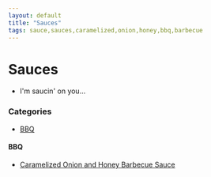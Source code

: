 ```yaml
---
layout: default
title: "Sauces"
tags: sauce,sauces,caramelized,onion,honey,bbq,barbecue
---
```

# Sauces
* I'm saucin' on you...

### Categories
<!-- TOC depthFrom:4 depthTo:6 withLinks:1 updateOnSave:1 orderedList:0 -->

- [BBQ](#bbq)

<!-- /TOC -->

#### BBQ
* [Caramelized Onion and Honey Barbecue Sauce]({{site.github.url}}/Sauces/CaramelizedOnionHoneyBarbecueSauce/index.html)
